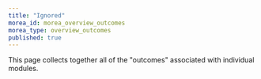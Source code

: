 ```yaml
---
title: "Ignored"
morea_id: morea_overview_outcomes
morea_type: overview_outcomes
published: true
---
```


This page collects together all of the "outcomes" associated with individual modules.

<!---  UH/ICS-specific boilerplate. Modify for your own organization.

### Course-level outcomes

Students mastering the material in this course will achieve the following [Student learning outcomes for the ICS undergraduate degree program](http://www.ics.hawaii.edu/academics/undergraduate-degree-programs/student-learning-outcomes-undergraduate/)


  * [A] Students can apply knowledge of computing and mathematics appropriate to the discipline.
  * [B] Students can analyze a problem, and identify and define the computing requirements appropriate to its solution.
  * [C] Students can design, implement, and evaluate a computer-based system, process, component, or program to meet desired needs.
  * [D] Students can function effectively on teams to accomplish a common goal.
  * [E] Students have an understanding of professional, ethical, legal, security and social issues and responsibilities.
  * [F] Students can communicate effectively with a range of audiences.
  * [G] Students can analyze the local and global impact of computing on individuals, organizations, and society.
  * [H] Students can recognize the need for and an ability to engage in continuing professional development.
  * [I] Students can use current techniques, skills, and tools necessary for computing practice.
  * [J] An ability to use and apply current technical concepts and practices in the core information technologies.
  * [K] An ability to identify and analyze user needs and take them into account in the selection, creation, evaluation and administration of computer-based systems.
  * [L] An ability to effectively integrate IT-based solutions into the user environment.
  * [M] An understanding of best practices and standards and their application.
  * [N] An ability to assist in the creation of an effective project plan.
  
-->
